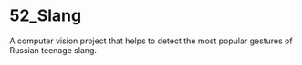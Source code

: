 # 52_Slang
A computer vision project that helps to detect the most popular gestures of Russian teenage slang. 
